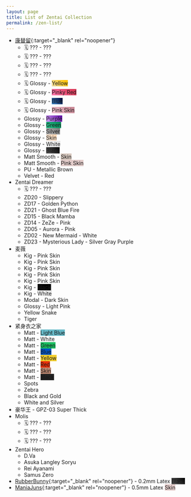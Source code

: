 ```yaml
---
layout: page
title: List of Zentai Collection
permalink: /zen-list/
---
```


- [康替留](https://world.taobao.com/dianpu/149507916.htm){:target="_blank" rel="noopener"}
	- 🗓️ ??? - <span class="hidden-text">???<span>
	- 🗓️ ??? - <span class="hidden-text">???<span>
	- 🗓️ ??? - <span class="hidden-text">???<span>
	- 🗓️ ??? - <span class="hidden-text">???<span>
	- 🗓️ Glossy - <span class="color-sample" style="background: linear-gradient(45deg, rgba(237,221,169,1) 0%, rgba(255,194,0,1) 88%);">Yellow</span>
	- 🗓️ Glossy - <span class="color-sample" style="background: linear-gradient(45deg, rgba(255,119,173,1) 0%, rgba(219,59,90,1) 83%);">Pinky Red</span>
	- 🗓️ Glossy - <span class="color-sample" style="background: linear-gradient(45deg, rgba(61,142,216,1) 0%, rgba(0,11,59,1) 90%);">Blue</span>
	- 🗓️ Glossy - <span class="color-sample" style="background: linear-gradient(45deg, rgba(240,197,210,1) 0%, rgba(204,139,152,1) 90%);">Pink Skin</span>
	- Glossy - <span class="color-sample" style="background: linear-gradient(45deg, rgba(215,164,255,1) 0%, rgba(88,0,157,1) 100%);">Purple</span>
	- Glossy - <span class="color-sample" style="background: linear-gradient(45deg, rgba(43,190,137,1) 0%, rgba(0,133,85,1) 100%);">Green</span>
	- Glossy - <span class="color-sample" style="background: linear-gradient(45deg, rgba(191,191,191,1) 0%, rgba(119,119,119,1) 100%);">Silver</span>
	- Glossy - <span class="color-sample" style="background: linear-gradient(45deg, rgba(233,224,216,1) 0%, rgba(255,212,173,1) 100%);">Skin</span>
	- Glossy - <span class="color-sample" style="background: linear-gradient(45deg, rgba(255,255,255,1) 0%, rgba(228,228,228,1) 100%);">White</span>
	- Glossy - <span class="color-sample" style="background: linear-gradient(45deg, rgba(83,83,83,1) 13%, rgba(0,0,0,1) 100%);">Black</span>
	- Matt Smooth - <span class="color-sample" style="background: linear-gradient(45deg, rgba(214,199,189,1) 13%, rgba(214,199,189,1) 100%);">Skin</span>
	- Matt Smooth - <span class="color-sample" style="background: linear-gradient(45deg, rgba(227,204,202,1) 13%, rgba(227,204,202,1) 100%);">Pink Skin</span>
	- PU - <span class="color-sample" style="background: url(/images/zen/pu-metallicbrown.jpg); background-size: cover;">Metallic Brown</span>
	- Velvet - <span class="color-sample" style="background: url(/images/zen/velvet-red.jpg); background-size: cover;">Red</span>
- Zentai Dreamer
	- 🗓️ ??? - <span class="hidden-text">???<span>
	- ZD20 - <span class="color-sample" style="background: url(/images/zen/dms-zd20.jpg); background-size: cover;">Slippery</span>
	- ZD17 - <span class="color-sample" style="background: url(/images/zen/dms-zd17.jpg); background-size: cover;">Golden Python</span>
	- ZD21 - <span class="color-sample" style="background: url(/images/zen/dms-zd21.jpg); background-size: cover;">Ghost Blue Fire</span>
	- ZD15 - <span class="color-sample" style="background: url(/images/zen/dms-zd15.jpg); background-size: cover;">Black Mamba</span>
	- ZD14 - <span class="color-sample" style="background: url(/images/zen/dms-zd14.jpg); background-size: cover;">ZeZe - Pink</span>
	- ZD05 - <span class="color-sample" style="background: url(/images/zen/dms-zd05.jpg); background-size: cover;">Aurora - Pink</span>
	- ZD02 - <span class="color-sample" style="background: url(/images/zen/dms-zd02.jpg); background-size: cover;">New Mermaid - White</span>
	- ZD23 - <span class="color-sample" style="background: url(/images/zen/dms-zd23.jpg); background-size: cover;">Mysterious Lady - Silver Gray Purple</span>
- 麦薇
	- Kig - <span class="color-sample" style="background: url(/images/zen/mw-kig-pink-skin.jpg); background-size: cover;">Pink Skin</span>
	- Kig - <span class="color-sample" style="background: url(/images/zen/mw-kig-pink-skin.jpg); background-size: cover;">Pink Skin</span>
	- Kig - <span class="color-sample" style="background: url(/images/zen/mw-kig-pink-skin.jpg); background-size: cover;">Pink Skin</span>
	- Kig - <span class="color-sample" style="background: url(/images/zen/mw-kig-pink-skin.jpg); background-size: cover;">Pink Skin</span>
	- Kig - <span class="color-sample" style="background: url(/images/zen/mw-kig-pink-skin.jpg); background-size: cover;">Pink Skin</span>
	- Kig - <span class="color-sample" style="background: linear-gradient(45deg, rgba(10,10,10,1) 13%, rgba(0,0,0,1) 100%);">Black</span>
	- Kig - <span class="color-sample" style="background: linear-gradient(45deg, rgba(255,255,255,1) 13%, rgba(225,225,225,1) 100%);">White</span>
	- Modal - <span class="color-sample" style="background: url(/images/zen/mw-modal-skin.jpg); background-size: cover;">Dark Skin</span>
	- Glossy - <span class="color-sample" style="background: url(/images/zen/mw-glossy-pink.jpg); background-size: cover;">Light Pink</span>
	- <span class="color-sample" style="background: url(/images/zen/mw-yellow-snake.jpg); background-size: cover;">Yellow Snake</span>
	- <span class="color-sample" style="background: url(/images/zen/mw-tiger.jpg); background-size: cover;">Tiger</span>
- 紧身衣之家
	- Matt - <span class="color-sample" style="background: #67b9c7;">Light Blue</span>
	- Matt - <span class="color-sample" style="background: #fafafa;">White</span>
	- Matt - <span class="color-sample" style="background: #19bd60;">Green</span>
	- Matt - <span class="color-sample" style="background: #0155c4;">Blue</span>
	- Matt - <span class="color-sample" style="background: #f1cd2c;">Yellow</span>
	- Matt - <span class="color-sample" style="background: #e82f0a;">Red</span>
	- Matt - <span class="color-sample" style="background: #bb8770;">Skin</span>
	- Matt - <span class="color-sample" style="background: #222;">Black</span>
	- <span class="color-sample" style="background: url(/images/zen/jsyzj-spots.jpg);">Spots</span>
	- <span class="color-sample" style="background: url(/images/zen/jsyzj-zebra.jpg);">Zebra</span>
	- <span class="color-sample" style="background: url(/images/zen/jsyzj-blackNgold.jpg);">Black and Gold</span>
	- <span class="color-sample" style="background: url(/images/zen/jsyzj-whiteNsilver.jpg);">White and Silver</span>
- 豪华王 - <span class="color-sample" style="background: url(/images/zen/gpz-03.jpg);">GPZ-03 Super Thick</span>
- Molis
	- 🗓️ ??? - <span class="hidden-text">???<span>
	- 🗓️ ??? - <span class="hidden-text">???<span>
	- 🗓️ ??? - <span class="hidden-text">???<span>
- Zentai Hero
	- <span class="color-sample" style="background: url(/images/zen/dva.jpg); background-size: cover;">D.Va</span>
	- <span class="color-sample" style="background: url(/images/zen/asuka-langley-soryu.jpg); background-size: cover;">Asuka Langley Soryu</span>
	- <span class="color-sample" style="background: url(/images/zen/rei-ayanami.jpg); background-size: cover;">Rei Ayanami</span>
	- <span class="color-sample" style="background: url(/images/zen/samus-zero.jpg); background-size: cover;">Samus Zero</span>
- [RubberBunny](https://weibo.com/u/7148760824){:target="_blank" rel="noopener"} - 0.2mm Latex <span class="color-sample" style="background: linear-gradient(45deg, rgba(83,83,83,1) 13%, rgba(0,0,0,1) 100%);">Black</span>
- [ManiaJuns](https://weibo.com/u/7148760824){:target="_blank" rel="noopener"} - 0.5mm Latex <span class="color-sample" style="background: linear-gradient(45deg, rgba(227,204,202,1) 13%, rgba(227,204,202,1) 100%);">Skin</span>